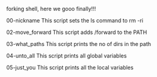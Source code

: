 forking shell, here we gooo finally!!!

00-nickname
This script sets the ls command to rm -ri

02-move_forward
This script adds /forward to the PATH

03-what_paths
This script prints the no of dirs in the  path

04-unto_all
This script prints all global variables

05-just_you
This script prints all the local variables
